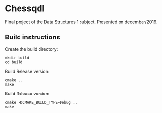 # Chessqdl

Final project of the Data Structures 1 subject. Presented on december/2019.

## Build instructions

Create the build directory:

```
mkdir build
cd build
```

Build Release version:

```
cmake ..
make
```

Build Release version:


```
cmake -DCMAKE_BUILD_TYPE=Debug ..
make
```
